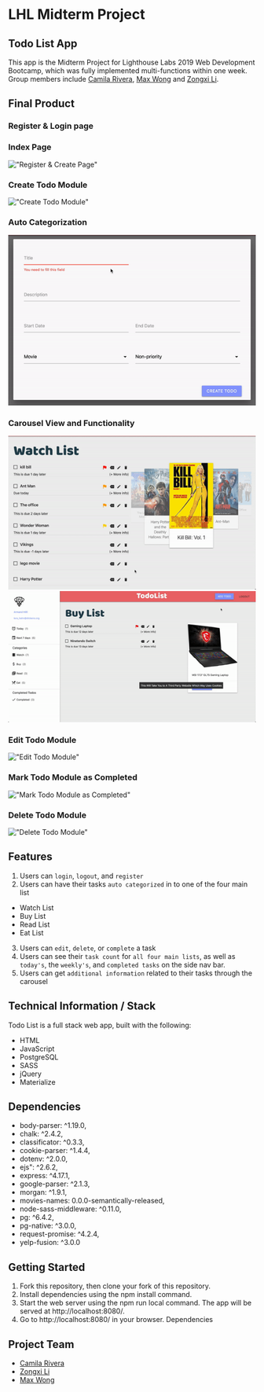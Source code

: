 # LHL Midterm Project


## Todo List App
This app is the Midterm Project for Lighthouse Labs 2019 Web Development Bootcamp, which was fully implemented multi-functions within one week. Group members include [Camila Rivera](https://github.com/CamilaRivera), [Max Wong](https://github.com/MaxWong03) and [Zongxi Li](https://github.com/zongxili).

## Final Product
### Register & Login page

### Index Page
!["Register & Create Page"](/docs/gifs/login_register.gif)

### Create Todo Module
!["Create Todo Module"](/docs/gifs/Create_Update.gif)

### Auto Categorization
!["Auto Cat"](https://github.com/MaxWong03/MidtermProject-TODO-List/blob/master/docs/gifs/auto-cat.gif)

### Carousel View and Functionality
!["carousel1"](https://github.com/MaxWong03/MidtermProject-TODO-List/blob/master/docs/gifs/carousel-1.gif)
!["carousel2"](https://github.com/MaxWong03/MidtermProject-TODO-List/blob/master/docs/gifs/carousel-2.gif)

### Edit Todo Module
!["Edit Todo Module"](/docs/gifs/edit_des.gif)

### Mark Todo Module as Completed
!["Mark Todo Module as Completed"](/docs/gifs/markAsCompleted.gif)

### Delete Todo Module
!["Delete Todo Module"](/docs/gifs/delete.gif)

## Features
1) Users can `login`, `logout`, and `register`
2) Users can have their tasks `auto categorized` in to one of the four main list
  - Watch List
  - Buy List
  - Read List
  - Eat List
3) Users can `edit`, `delete`, or `complete` a task
4) Users can see their `task count` for `all four main lists`, as well as `today's`, the `weekly's`, and `completed tasks` on the side nav bar.
5) Users can get `additional information` related to their tasks through the carousel 

## Technical Information / Stack
Todo List is a full stack web app, built with the following:

- HTML
- JavaScript
- PostgreSQL
- SASS
- jQuery
- Materialize

## Dependencies

- body-parser: ^1.19.0,
- chalk: ^2.4.2,
- classificator: ^0.3.3,
- cookie-parser: ^1.4.4,
- dotenv: ^2.0.0,
- ejs": ^2.6.2,
- express: ^4.17.1,
- google-parser: ^2.1.3,
- morgan: ^1.9.1,
- movies-names: 0.0.0-semantically-released,
- node-sass-middleware: ^0.11.0,
- pg: ^6.4.2,
- pg-native: ^3.0.0,
- request-promise: ^4.2.4,
- yelp-fusion: ^3.0.0

## Getting Started

1) Fork this repository, then clone your fork of this repository.
2) Install dependencies using the npm install command.
3) Start the web server using the npm run local command. The app will be served at http://localhost:8080/.
4) Go to http://localhost:8080/ in your browser.
Dependencies

## Project Team

- [Camila Rivera](https://github.com/CamilaRivera)
- [Zongxi Li](https://github.com/zongxili)
- [Max Wong](https://github.com/MaxWong03)

